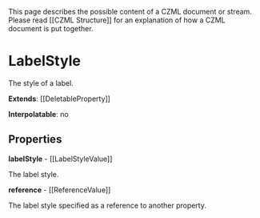 This page describes the possible content of a CZML document or stream. Please read [[CZML Structure]] for an explanation of how a CZML document is put together.

# LabelStyle

The style of a label.

**Extends**: [[DeletableProperty]]

**Interpolatable**: no

## Properties

**labelStyle** - [[LabelStyleValue]]

The label style.


**reference** - [[ReferenceValue]]

The label style specified as a reference to another property.


